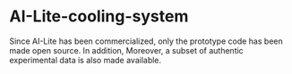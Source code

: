 # AI-Lite-cooling-system 
Since AI-Lite has been commercialized, only the prototype code has been made open source. In addition, Moreover, a subset of authentic experimental data is also made available.
